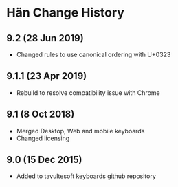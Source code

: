 Hän Change History
============================

9.2 (28 Jun 2019)
-------------------
* Changed rules to use canonical ordering with U+0323

9.1.1 (23 Apr 2019)
-------------------
* Rebuild to resolve compatibility issue with Chrome

9.1 (8 Oct 2018)
-----------------
* Merged Desktop, Web and mobile keyboards
* Changed licensing

9.0 (15 Dec 2015)
-----------------

* Added to tavultesoft keyboards github repository
